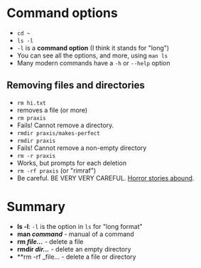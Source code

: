 # Command options

* `cd ~`
* `ls -l`
* `-l` is a **command option** (I think it stands for "long")
* You can see all the options, and more, using `man ls`
* Many modern commands have a `-h` or `--help` option

## Removing files and directories

* `rm hi.txt`
* removes a file (or more)
* `rm praxis`
* Fails! Cannot remove a directory.
* `rmdir praxis/makes-perfect`
* `rmdir praxis`
* Fails! Cannot remove a non-empty directory
* `rm -r praxis`
* Works, but prompts for each deletion
* `rm -rf praxis` (or "rimraf")
* Be careful. BE VERY VERY CAREFUL.
  [Horror stories abound](https://www.reddit.com/r/webdev/comments/5rd79m/gitlab_employee_just_ran_rm_rf_on_their/).

# Summary

* **ls -l**: `-l` is the option in `ls` for "long format"
* **man _command_** - manual of a command
* **rm _file..._** - delete a file
* **rmdir _dir..._** - delete an empty directory
* **rm -rf _file... - delete a file or directory
